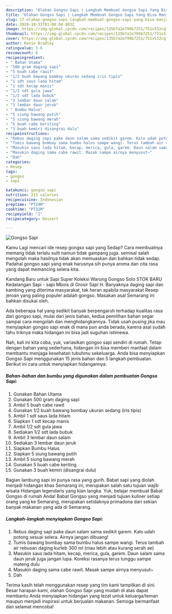 ```yaml
---
description: "Olahan Gongso Sapi | Langkah Membuat Gongso Sapi Yang Bisa Manjain Lidah"
title: "Olahan Gongso Sapi | Langkah Membuat Gongso Sapi Yang Bisa Manjain Lidah"
slug: 17-olahan-gongso-sapi-langkah-membuat-gongso-sapi-yang-bisa-manjain-lidah
date: 2020-10-31T01:08:04.803Z
image: https://img-global.cpcdn.com/recipes/135b7a2e799b7251/751x532cq70/gongso-sapi-foto-resep-utama.jpg
thumbnail: https://img-global.cpcdn.com/recipes/135b7a2e799b7251/751x532cq70/gongso-sapi-foto-resep-utama.jpg
cover: https://img-global.cpcdn.com/recipes/135b7a2e799b7251/751x532cq70/gongso-sapi-foto-resep-utama.jpg
author: Kevin Bradley
ratingvalue: 3.6
reviewcount: 8
recipeingredient:
- " Bahan Utama"
- "500 gram daging sapi"
- "5 buah cabe rawit"
- "1/2 buah bawang bombay ukuran sedang iris tipis"
- "1 sdt saus lada hitam"
- "1 sdt kecap manis"
- "1/2 sdt gula jawa"
- "1/2 sdt lada bubuk"
- "3 lembar daun salam"
- "3 lembar daun jeruk"
- " Bumbu Halus"
- "5 siung bawang putih"
- "5 siung bawang merah"
- "5 buah cabe keriting"
- "3 buah kemiri disangrai dulu"
recipeinstructions:
- "Rebus daging sapi pake daun salam sama sedikit garem. Kalo udah potong sesuai selera. Airnya jangan dibuang!"
- "Tumis bawang bombay sama bumbu halus sampe wangi. Terus tambah air rebusan daging kurleb 300 ml (mau lebih atau kurang serah ae)"
- "Masukin saus lada hitam, kecap, merica, gula, garem. Daun salam sama daun jeruk juga jangan lupa. Koreksi rasanya terus tunggu sampe mateng dulu"
- "Masukin daging sama cabe rawit. Masak sampe airnya menyusut~"
- "Dah"
categories:
- Resep
tags:
- gongso
- sapi

katakunci: gongso sapi 
nutrition: 213 calories
recipecuisine: Indonesian
preptime: "PT24M"
cooktime: "PT32M"
recipeyield: "1"
recipecategory: Dessert

---
```



![Gongso Sapi](https://img-global.cpcdn.com/recipes/135b7a2e799b7251/751x532cq70/gongso-sapi-foto-resep-utama.jpg)

Kamu Lagi mencari ide resep gongso sapi yang Sedap? Cara membuatnya memang tidak terlalu sulit namun tidak gampang juga. semisal salah mengolah maka hasilnya tidak akan memuaskan dan bahkan tidak sedap. Padahal gongso sapi yang enak harusnya sih punya aroma dan cita rasa yang dapat memancing selera kita.

Kandang Baru untuk Sapi Super Koleksi Warung Gongso Solo STOK BARU Kedatangan Sapi - sapi Mbois di Grosir Sapi H. Banyaknya daging sapi dan kambing yang diterima masyarakat, tak heran apabila masyarakat Resep jeroan yang paling populer adalah gongso. Masakan asal Semarang ini bahkan disukai oleh.

Ada beberapa hal yang sedikit banyak berpengaruh terhadap kualitas rasa dari gongso sapi, mulai dari jenis bahan, kedua pemilihan bahan segar sampai cara mengolah dan menghidangkannya. Tidak usah pusing jika mau menyiapkan gongso sapi enak di mana pun anda berada, karena asal sudah tahu triknya maka hidangan ini bisa jadi suguhan istimewa.


Nah, kali ini kita coba, yuk, variasikan gongso sapi sendiri di rumah. Tetap dengan bahan yang sederhana, hidangan ini bisa memberi manfaat dalam membantu menjaga kesehatan tubuhmu sekeluarga. Anda bisa menyiapkan Gongso Sapi menggunakan 15 jenis bahan dan 5 langkah pembuatan. Berikut ini cara untuk menyiapkan hidangannya.

<!--inarticleads1-->

##### Bahan-bahan dan bumbu yang digunakan dalam pembuatan Gongso Sapi:

1. Gunakan  Bahan Utama
1. Gunakan 500 gram daging sapi
1. Ambil 5 buah cabe rawit
1. Gunakan 1/2 buah bawang bombay ukuran sedang (iris tipis)
1. Ambil 1 sdt saus lada hitam
1. Siapkan 1 sdt kecap manis
1. Ambil 1/2 sdt gula jawa
1. Sediakan 1/2 sdt lada bubuk
1. Ambil 3 lembar daun salam
1. Sediakan 3 lembar daun jeruk
1. Siapkan  Bumbu Halus
1. Siapkan 5 siung bawang putih
1. Ambil 5 siung bawang merah
1. Gunakan 5 buah cabe keriting
1. Gunakan 3 buah kemiri (disangrai dulu)


Bagian lambung sapi ini punya rasa yang gurih. Babat sapi yang diolah menjadi hidangan khas Semarang ini, merupakan salah satu tujuan wajib wisata Hidangan legendaris yang kian langka. Yuk, belajar membuat Babat Gongso di rumah Anda! Babat Gongso yang menjadi tujuan kuliner setiap orang yang ke Semarang, merupakan setidaknya primadona dari sekian banyak makanan yang ada di Semarang. 

<!--inarticleads2-->

##### Langkah-langkah menyiapkan Gongso Sapi:

1. Rebus daging sapi pake daun salam sama sedikit garem. Kalo udah potong sesuai selera. Airnya jangan dibuang!
1. Tumis bawang bombay sama bumbu halus sampe wangi. Terus tambah air rebusan daging kurleb 300 ml (mau lebih atau kurang serah ae)
1. Masukin saus lada hitam, kecap, merica, gula, garem. Daun salam sama daun jeruk juga jangan lupa. Koreksi rasanya terus tunggu sampe mateng dulu
1. Masukin daging sama cabe rawit. Masak sampe airnya menyusut~
1. Dah




Terima kasih telah menggunakan resep yang tim kami tampilkan di sini. Besar harapan kami, olahan Gongso Sapi yang mudah di atas dapat membantu Anda menyiapkan hidangan yang lezat untuk keluarga/teman maupun menjadi inspirasi untuk berjualan makanan. Semoga bermanfaat dan selamat mencoba!
